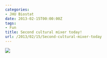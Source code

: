 ```yaml
---
categories:
- JHU Biostat
date: 2013-02-15T00:00:00Z
tags:
- Fun
title: Second cultural mixer today!
url: /2013/02/15/Second-cultural-mixer-today
---
```


<img src="http://24.media.tumblr.com/f55efedc3ca5189bcc1600941f7ef56c/tumblr_mi58wrDjuB1qgn8kjo1_500.png">
